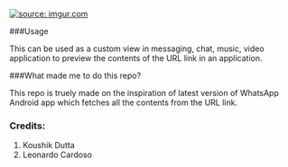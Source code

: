 
<a href="//imgur.com/RRh9qzz"><img src="http://imgur.com/RRh9qzz.gif" title="source: imgur.com" /></a>


###Usage

This can be used as a custom view in messaging, chat, music, video application to preview the contents of the URL link in an application.

###What made me to do this repo?

This repo is truely made on the inspiration of latest version of WhatsApp Android app which fetches all the contents from the URL link.

### Credits:
1. Koushik Dutta
2. Leonardo Cardoso





